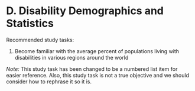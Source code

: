 # D. Disability Demographics and Statistics
Recommended study tasks:
1. Become familiar with the average percent of populations living with disabilities in various regions around the world

*Note:* This study task has been changed to be a numbered list item for easier reference.  Also, this study task is not a true objective and we should consider how to rephrase it so it is.